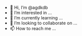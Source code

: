 - 👋 Hi, I’m @agdkdb
- 👀 I’m interested in ...
- 🌱 I’m currently learning ...
- 💞️ I’m looking to collaborate on ...
- 📫 How to reach me ...

<!---
agdkdb/agdkdb is a ✨ special ✨ repository because its `README.md` (this file) appears on your GitHub profile.
You can click the Preview link to take a look at your changes.
--->
